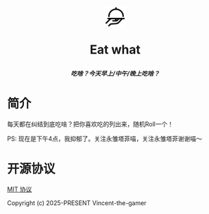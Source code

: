 <h1 align="center">
    <img src=".github/food.svg" style="width: 50px;"/>
    <p>Eat what</p>
</h1>

<p align="center">
    <b>
        <i>吃啥？今天早上/中午/晚上吃啥？</i>
    </b>
</p>

# 简介

每天都在纠结到底吃啥？把你喜欢吃的列出来，随机Roll一个！

PS: 现在是下午4点，我抑郁了。关注永雏塔菲喵，关注永雏塔菲谢谢喵～

# 开源协议

[MIT 协议](./LICENSE)

Copyright (c) 2025-PRESENT Vincent-the-gamer
